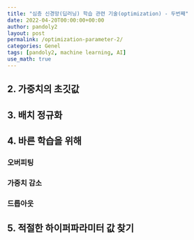 ```yaml
---
title: "심층 신경망(딥러닝) 학습 관련 기술(optimization) - 두번째"
date: 2022-04-20T00:00:00+00:00
author: pandoly2
layout: post
permalink: /optimization-parameter-2/
categories: Genel
tags: [pandoly2, machine learning, AI]
use_math: true
---
```


## 2. 가중치의 초깃값

## 3. 배치 정규화

## 4. 바른 학습을 위해
### 오버피팅

### 가중치 감소

### 드롭아웃

## 5. 적절한 하이퍼파라미터 값 찾기
